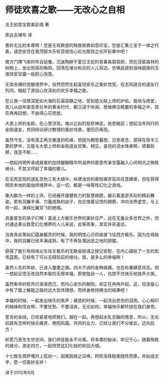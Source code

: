 # 师徒欢喜之歌——无改心之自相

法王如意宝晋美彭措 著

索达吉堪布 译

善妙无比的本尊啊！您是无有欺惑的殊胜依靠如意珍宝，您是汇集三宝于一体之代表，请您安住在我顶部大乐轮百倍信心虹光萦绕之光环彩晕中吧！

南方门隅飞来的布谷幼雏，沉迷陶醉于夏日王妃的青春美貌容颜，而在茂密森林的树梢上，发出悦耳的啾鸣，回荡在缘分和合的人儿耳边，仿佛品尝到滋味甜美的玉液琼浆甘露一般舒心悦意。

无改赤裸的觉醒境界中，自然而然生起喜悦安乐之美妙觉受。在志同道合的道友行列间，唱起了源自心坎深处的欢乐幸福之歌。

在让我一往情深犹如大海的石渠寂静之地，受到慈父般上师的护佑、栽培与疼爱，孩儿从幼年直至青壮年的黄金时代，都沉浸于听闻、思维佛法精要的幸福之中，现在再再回想，不由得心花怒放。

大恩上师的金颜，在心里浮现。难以比拟的慈悲神态，宛若眼前；想起当年同行的金刚道友，共同辩论研讨教理的善妙场景，便历历再现。

虽然今生，没有真正再次重逢的机缘，但因为朝思暮想、日思夜念，感得在夜半三更的梦中，又能与大恩上师和金刚道友欢聚、相见，喜悦的泪水珠串啊，顺着脸颊，连连不断……

一想起持明传承成就者的加持醍醐精华所滋养的密意传承甘露融入心间明点之殊胜缘分，不禁又哼起了幸福的歌儿。

在无而显现的迷乱空色三有大城中，纵使浊世的衰败痛苦狂风任意肆虐，但在获得明空本地的瑜伽师境界中，这一切，都是一味等性幻化之游戏。

像大鹏鸟一样的上师，已经展开雄健有力的智慧翅膀，展示着遨游天际的精彩舞姿。若有羽翼丰满、力量成熟的幼子，也应借着证悟的翅膀，冲向法界虚空，与上师一起，演绎比翼双飞的绝唱。

具备誓言的弟子们啊！虽说上方极乐世界的美妙庄严，远在无量众多世界之外，但对通达善业胜愿幻化境界的人儿来说，此等景象，其实并非遥远。

当舍弃此等如幻蕴身躯壳的时候，我的明觉心识将直接飞往西方极乐。因为在母胎中，我的羽翼已经丰满成熟，有了不再坠落凶恶之地的把握。

获得了能引导结缘众生往生极乐的无欺金刚语之授记安慰，在内心描绘了一生的宏伟蓝图，已经有了可以无碍现前的缘分。我，是多么的幸福啊！

虽然人生的年龄，已进入耋耄之期。四大不调的各种病痛，也在轮番肆意攻击。但一想起证悟无改自然本智的无限幸福，即使独自一人，也禁不住快乐地放声大笑。

虽然寿命的皎月已渐渐西沉，而内心安乐的朝阳，却正在冉冉升起。这，应该是心中有了踏上解脱之路的远大宏伟理想，而终身修持佛法的结果吧！

幸福的时候，一起发出快乐的笑声；痛苦的时候，一起流出悲伤的泪雨。心心相印的妹妹和侄女啊，不要忧愁、不要沮丧，无论如何，幸福快乐都环绕在我们身旁。

誓言的金线，已经紧紧地把我们，捆在一起。再想起水乳交融的情意，所以，无论前路有怎样的快乐痛苦、艳阳风霜，共同的业力，已经让我们不分彼此，迈向前方！

祈愿乃至生生世世间，我们师徒能永不分离。将本尊的秘诀，牢记于心。随着殊胜的缘分，游走四方，一起欣赏这幻化般的轮回大城。

十七胜生周萨嘎月上弦初一，因某因缘之召唤，阿旺洛珠聪美随性而歌，并拟成文字，愿一切善妙吉祥！

译于2012年6月

